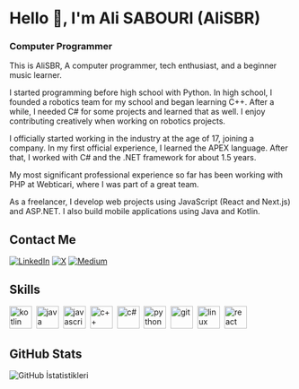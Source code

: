 # Hello 👋, I'm Ali SABOURI (AliSBR)
### Computer Programmer

This is AliSBR,
A computer programmer, tech enthusiast, and a beginner music learner.

I started programming before high school with Python.
In high school, I founded a robotics team for my school and began learning C++. After a while, I needed C# for some projects and learned that as well.
I enjoy contributing creatively when working on robotics projects.

I officially started working in the industry at the age of 17, joining a company. In my first official experience, I learned the APEX language.
After that, I worked with C# and the .NET framework for about 1.5 years.

My most significant professional experience so far has been working with PHP at Webticari, where I was part of a great team.

As a freelancer, I develop web projects using JavaScript (React and Next.js) and ASP.NET. I also build mobile applications using Java and Kotlin.

## Contact Me
<p><a href="www.linkedin.com/in/ali-sabouri-b75130226" target="_blank"><img src="https://img.shields.io/badge/LinkedIn-%230077B5.svg?&style=flat-square&logo=linkedin&logoColor=white" alt="LinkedIn"></a> <a href="justAli0369" target="_blank"><img src="https://img.shields.io/badge/X-%23000000.svg?&style=flat-square&logo=x&logoColor=white" alt="X"></a> <a href="https://medium.com/@alisabouri516" target="_blank"><img src="https://img.shields.io/badge/Medium-%23000000.svg?&style=flat-square&logo=medium&logoColor=white" alt="Medium"></a> </p>

## Skills

<p align="left">
<img src="https://cdn.jsdelivr.net/gh/devicons/devicon/icons/kotlin/kotlin-original.svg" alt="kotlin" width="40" height="40"/>&nbsp;
<img src="https://cdn.jsdelivr.net/gh/devicons/devicon/icons/java/java-original.svg" alt="java" width="40" height="40"/>&nbsp;
<img src="https://cdn.jsdelivr.net/gh/devicons/devicon/icons/javascript/javascript-original.svg" alt="javascript" width="40" height="40"/>&nbsp;
<img src="https://upload.wikimedia.org/wikipedia/commons/1/18/ISO_C%2B%2B_Logo.svg" alt="c++" width="40" height="40"/>&nbsp;
<img src="https://en.wikipedia.org/wiki/C_Sharp_(programming_language)#/media/File:C_Sharp_Logo_2023.svg" alt="c#" width="40" height="40"/>&nbsp;
<img src="https://cdn.jsdelivr.net/gh/devicons/devicon/icons/python/python-original.svg" alt="python" width="40" height="40"/>&nbsp;
<img src="https://cdn.jsdelivr.net/gh/devicons/devicon/icons/git/git-original.svg" alt="git" width="40" height="40"/>&nbsp;
<img src="https://cdn.jsdelivr.net/gh/devicons/devicon/icons/linux/linux-original.svg" alt="linux" width="40" height="40"/>&nbsp;
<img src="https://cdn.jsdelivr.net/gh/devicons/devicon/icons/react/react-original.svg" alt="react" width="40" height="40"/>&nbsp;
</p>

## GitHub Stats

<img src="https://github-readme-stats.vercel.app/api?username=alisabourii&show_icons=true&count_private=true&theme=tokyonight" alt="GitHub İstatistikleri" />


